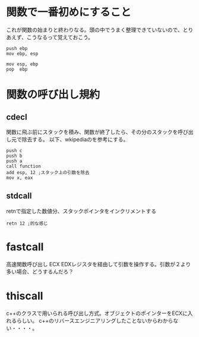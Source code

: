# 関数で一番初めにすること
これが関数の始まりと終わりなる。頭の中でうまく整理できていないので、とりあえず、こうなるって覚えておこう。
 ```assembly
 push ebp
 mov ebp, esp

 mov esp, ebp
 pop  ebp
 ```

# 関数の呼び出し規約
## cdecl
関数に飛ぶ前にスタックを積み、関数が終了したら、その分のスタックを呼び出し元で除去する。
以下、wkipediaのを参考にする。
```assembly
push c
push b
push a
call function
add esp, 12 ;スタック上の引数を除去
mov x, eax
```

## stdcall
retnで指定した数値分、スタックポインタをインクリメントする

```assembly
retn 12 ;的な感じ
```

# fastcall
高速関数呼び出し ECX EDXレジスタを経由して引数を操作する。引数が２より多い場合、どうするんだろ？

# thiscall
c++のクラスで用いられる呼び出し方式。オブジェクトのポインターをECXに入れるらしい。
c++のリバースエンジニアリングしたことないからわからない・・・・。


